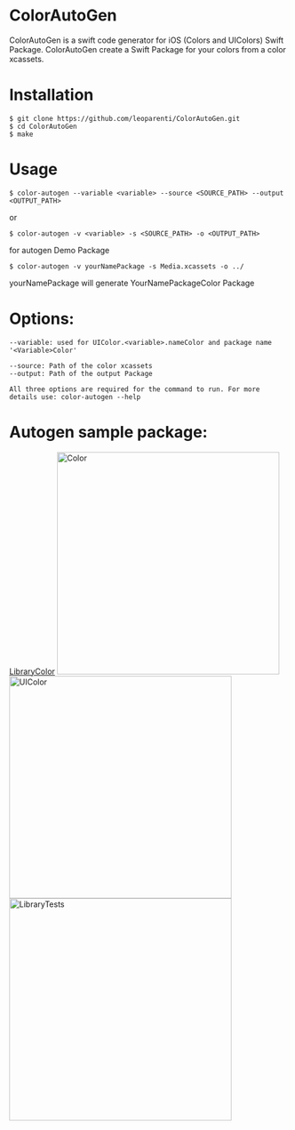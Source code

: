 # ColorAutoGen

ColorAutoGen is a swift code generator for iOS (Colors and UIColors) Swift Package.
ColorAutoGen create a Swift Package for your colors from a color xcassets.

# Installation
```
$ git clone https://github.com/leoparenti/ColorAutoGen.git
$ cd ColorAutoGen
$ make
```
# Usage
```
$ color-autogen --variable <variable> --source <SOURCE_PATH> --output <OUTPUT_PATH>
```
or
```
$ color-autogen -v <variable> -s <SOURCE_PATH> -o <OUTPUT_PATH>
```
for autogen Demo Package
```
$ color-autogen -v yourNamePackage -s Media.xcassets -o ../
```
yourNamePackage will generate YourNamePackageColor Package
# Options:
```
--variable: used for UIColor.<variable>.nameColor and package name '<Variable>Color'

--source: Path of the color xcassets
--output: Path of the output Package

All three options are required for the command to run. For more details use: color-autogen --help

```
# Autogen sample package:
[LibraryColor](https://github.com/leoparenti/ColorAutoGen/tree/develop/Generated/LibraryColor)
<img width="400" alt="Color" src="https://github.com/leoparenti/ColorAutoGen/assets/11173496/56f1bb46-043c-43eb-b9ff-6be5408b7129">
<img width="400" alt="UIColor" src="https://github.com/leoparenti/ColorAutoGen/assets/11173496/1aadc398-c4a5-48d8-8746-5f29414f0eb1">
<img width="400" alt="LibraryTests" src="https://github.com/leoparenti/ColorAutoGen/assets/11173496/bc8b2dc1-e37f-448b-a032-a502a7b7f55c">

